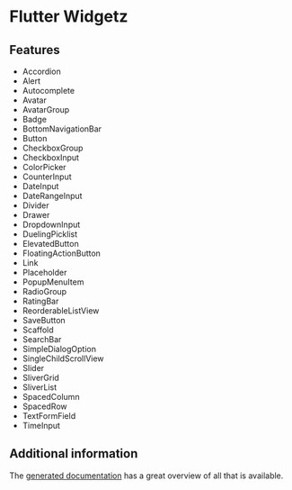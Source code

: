 # Flutter Widgetz

## Features

- Accordion
- Alert
- Autocomplete
- Avatar
- AvatarGroup
- Badge
- BottomNavigationBar
- Button
- CheckboxGroup
- CheckboxInput
- ColorPicker
- CounterInput
- DateInput
- DateRangeInput
- Divider
- Drawer
- DropdownInput
- DuelingPicklist
- ElevatedButton
- FloatingActionButton
- Link
- Placeholder
- PopupMenuItem
- RadioGroup
- RatingBar
- ReorderableListView
- SaveButton
- Scaffold
- SearchBar
- SimpleDialogOption
- SingleChildScrollView
- Slider
- SliverGrid
- SliverList
- SpacedColumn
- SpacedRow
- TextFormField
- TimeInput

## Additional information

The [generated documentation](https://pub.dev/documentation/flutter_widgetz/latest) has a great overview of all that is available.
